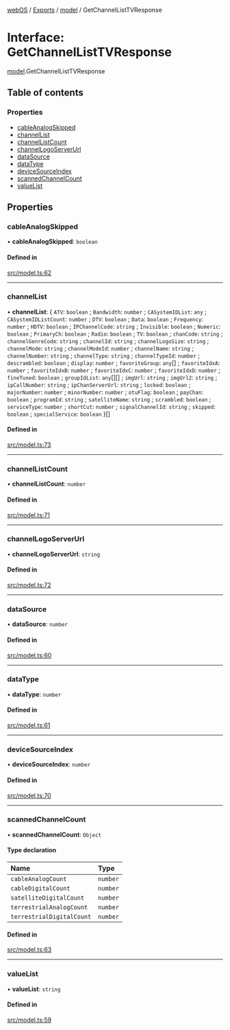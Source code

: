 [webOS](../README.md) / [Exports](../modules.md) / [model](../modules/model.md) / GetChannelListTVResponse

# Interface: GetChannelListTVResponse

[model](../modules/model.md).GetChannelListTVResponse

## Table of contents

### Properties

- [cableAnalogSkipped](model.GetChannelListTVResponse.md#cableanalogskipped)
- [channelList](model.GetChannelListTVResponse.md#channellist)
- [channelListCount](model.GetChannelListTVResponse.md#channellistcount)
- [channelLogoServerUrl](model.GetChannelListTVResponse.md#channellogoserverurl)
- [dataSource](model.GetChannelListTVResponse.md#datasource)
- [dataType](model.GetChannelListTVResponse.md#datatype)
- [deviceSourceIndex](model.GetChannelListTVResponse.md#devicesourceindex)
- [scannedChannelCount](model.GetChannelListTVResponse.md#scannedchannelcount)
- [valueList](model.GetChannelListTVResponse.md#valuelist)

## Properties

### cableAnalogSkipped

• **cableAnalogSkipped**: `boolean`

#### Defined in

[src/model.ts:62](https://github.com/Dabolus/webos-tv/blob/77db811/src/model.ts#L62)

___

### channelList

• **channelList**: { `ATV`: `boolean` ; `Bandwidth`: `number` ; `CASystemIDList`: `any` ; `CASystemIDListCount`: `number` ; `DTV`: `boolean` ; `Data`: `boolean` ; `Frequency`: `number` ; `HDTV`: `boolean` ; `IPChannelCode`: `string` ; `Invisible`: `boolean` ; `Numeric`: `boolean` ; `PrimaryCh`: `boolean` ; `Radio`: `boolean` ; `TV`: `boolean` ; `chanCode`: `string` ; `channelGenreCode`: `string` ; `channelId`: `string` ; `channelLogoSize`: `string` ; `channelMode`: `string` ; `channelModeId`: `number` ; `channelName`: `string` ; `channelNumber`: `string` ; `channelType`: `string` ; `channelTypeId`: `number` ; `descrambled`: `boolean` ; `display`: `number` ; `favoriteGroup`: `any`[] ; `favoriteIdxA`: `number` ; `favoriteIdxB`: `number` ; `favoriteIdxC`: `number` ; `favoriteIdxD`: `number` ; `fineTuned`: `boolean` ; `groupIdList`: `any`[][] ; `imgUrl`: `string` ; `imgUrl2`: `string` ; `ipCallNumber`: `string` ; `ipChanServerUrl`: `string` ; `locked`: `boolean` ; `majorNumber`: `number` ; `minorNumber`: `number` ; `otuFlag`: `boolean` ; `payChan`: `boolean` ; `programId`: `string` ; `satelliteName`: `string` ; `scrambled`: `boolean` ; `serviceType`: `number` ; `shortCut`: `number` ; `signalChannelId`: `string` ; `skipped`: `boolean` ; `specialService`: `boolean`  }[]

#### Defined in

[src/model.ts:73](https://github.com/Dabolus/webos-tv/blob/77db811/src/model.ts#L73)

___

### channelListCount

• **channelListCount**: `number`

#### Defined in

[src/model.ts:71](https://github.com/Dabolus/webos-tv/blob/77db811/src/model.ts#L71)

___

### channelLogoServerUrl

• **channelLogoServerUrl**: `string`

#### Defined in

[src/model.ts:72](https://github.com/Dabolus/webos-tv/blob/77db811/src/model.ts#L72)

___

### dataSource

• **dataSource**: `number`

#### Defined in

[src/model.ts:60](https://github.com/Dabolus/webos-tv/blob/77db811/src/model.ts#L60)

___

### dataType

• **dataType**: `number`

#### Defined in

[src/model.ts:61](https://github.com/Dabolus/webos-tv/blob/77db811/src/model.ts#L61)

___

### deviceSourceIndex

• **deviceSourceIndex**: `number`

#### Defined in

[src/model.ts:70](https://github.com/Dabolus/webos-tv/blob/77db811/src/model.ts#L70)

___

### scannedChannelCount

• **scannedChannelCount**: `Object`

#### Type declaration

| Name | Type |
| :------ | :------ |
| `cableAnalogCount` | `number` |
| `cableDigitalCount` | `number` |
| `satelliteDigitalCount` | `number` |
| `terrestrialAnalogCount` | `number` |
| `terrestrialDigitalCount` | `number` |

#### Defined in

[src/model.ts:63](https://github.com/Dabolus/webos-tv/blob/77db811/src/model.ts#L63)

___

### valueList

• **valueList**: `string`

#### Defined in

[src/model.ts:59](https://github.com/Dabolus/webos-tv/blob/77db811/src/model.ts#L59)
